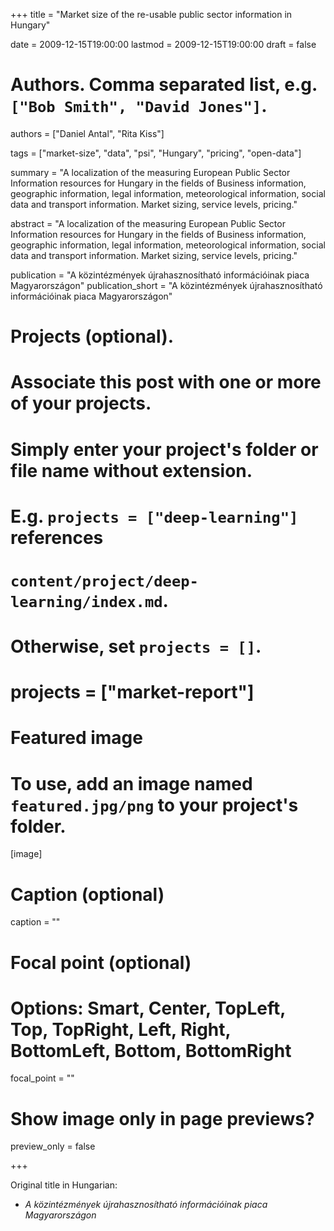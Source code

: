 +++
title = "Market size of the re-usable public sector information in Hungary"

date = 2009-12-15T19:00:00
lastmod = 2009-12-15T19:00:00
draft = false

# Authors. Comma separated list, e.g. `["Bob Smith", "David Jones"]`.
authors = ["Daniel Antal", "Rita Kiss"]

tags = ["market-size", "data", "psi", "Hungary", "pricing", "open-data"]

summary = "A localization of the measuring European Public Sector Information resources for Hungary in the fields of Business information, geographic information, legal information, meteorological information, social data and transport information. Market sizing, service levels, pricing."


abstract = "A localization of the measuring European Public Sector Information resources for Hungary in the fields of Business information, geographic information, legal information, meteorological information, social data and transport information. Market sizing, service levels, pricing."


publication = "A közintézmények újrahasznosítható információinak piaca Magyarországon"
publication_short = "A közintézmények újrahasznosítható információinak piaca Magyarországon"

# Projects (optional).
#   Associate this post with one or more of your projects.
#   Simply enter your project's folder or file name without extension.
#   E.g. `projects = ["deep-learning"]` references 
#   `content/project/deep-learning/index.md`.
#   Otherwise, set `projects = []`.
# projects = ["market-report"]

# Featured image
# To use, add an image named `featured.jpg/png` to your project's folder. 
[image]
  # Caption (optional)
  caption = ""

  # Focal point (optional)
  # Options: Smart, Center, TopLeft, Top, TopRight, Left, Right, BottomLeft, Bottom, BottomRight
  focal_point = ""

  # Show image only in page previews?
  preview_only = false

+++

Original title in Hungarian:
- _A közintézmények újrahasznosítható információinak piaca Magyarországon_


